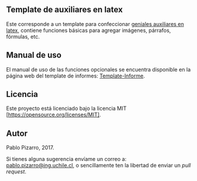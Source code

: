 ## Template de auxiliares en latex

Este corresponde a un template para confeccionar [geniales auxiliares en latex](https://github.com/ppizarror/Template-Auxiliares/blob/master/auxiliar.pdf), contiene funciones básicas para agregar imágenes, párrafos, fórmulas, etc.

## Manual de uso

El manual de uso de las funciones opcionales se encuentra disponible en la página web del template de informes: <a href="http://ppizarror.com/Template-Informe/">Template-Informe</a>.

## Licencia
Este proyecto está licenciado bajo la licencia MIT [https://opensource.org/licenses/MIT].

## Autor
Pablo Pizarro, 2017.

Si tienes alguna sugerencia envíame un correo a: [pablo.pizarro@ing.uchile.cl](mailto:pablo.pizarro@ing.uchile.cl), o sencillamente ten la libertad de enviar un _pull request_.

